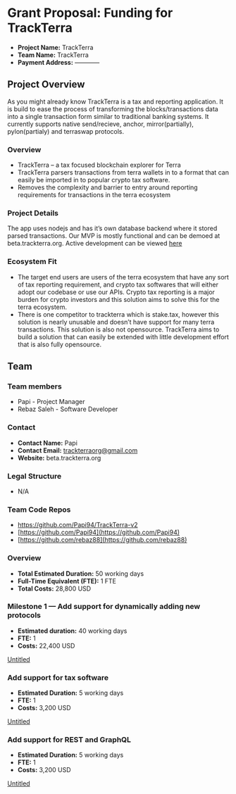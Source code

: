 # Grant Proposal: Funding for TrackTerra

- **Project Name:** TrackTerra
- **Team Name:** TrackTerra
- **Payment Address:** ————

## Project Overview

As you might already know TrackTerra is a tax and reporting application. It is build to ease the process of transforming the blocks/transactions data into a single transaction form similar to traditional banking systems. It currently supports native send/recieve, anchor, mirror(partially), pylon(partialy) and terraswap protocols.

### Overview

- TrackTerra – a tax focused blockchain explorer for Terra
- TrackTerra parsers transactions from terra wallets in to a format that can easily be imported in to popular crypto tax software.
- Removes the complexity and barrier to entry around reporting requirements for transactions in the terra ecosystem

### Project Details

The app uses nodejs and has it’s own database backend where it stored parsed transactions. Our MVP is mostly functional and can be demoed at beta.trackterra.org. Active development can be viewed [here](https://github.com/rebaz88/TrackTerra-v2/)

### Ecosystem Fit

- The target end users are users of the terra ecosystem that have any sort of tax reporting requirement, and crypto tax softwares that will either adopt our codebase or use our APIs. Crypto tax reporting is a major burden for crypto investors and this solution aims to solve this for the terra ecosystem.
- There is one competitor to trackterra which is stake.tax, however this solution is nearly unusable and doesn’t have support for many terra transactions. This solution is also not opensource. TrackTerra aims to build a solution that can easily be extended with little development effort that is also fully opensource.

## Team

### Team members

- Papi - Project Manager
- Rebaz Saleh - Software Developer

### Contact

- **Contact Name:** Papi
- **Contact Email:** trackterraorg@gmail.com
- **Website:** beta.trackterra.org

### Legal Structure

- N/A

### Team Code Repos

- https://github.com/Papi94/TrackTerra-v2
- [https://github.com/Papi94](https://github.com/Papi94)
- [https://github.com/rebaz88](https://github.com/rebaz88)

### Overview

- **Total Estimated Duration:** 50 working days
- **Full-Time Equivalent (FTE):** 1 FTE
- **Total Costs:** 28,800 USD

### Milestone 1  — **Add support for dynamically adding new protocols**

- **Estimated duration:** 40 working days
- **FTE:** 1
- **Costs:** 22,400 USD

[Untitled](https://www.notion.so/3ccf635abbf94cfba693b2f394edb213)

### **Add support for tax software**

- **Estimated Duration:** 5 working days
- **FTE:** 1
- **Costs:** 3,200 USD

[Untitled](https://www.notion.so/a8bd7f3fca884d9083116bede66d073f)

### **Add support for REST and GraphQL**

- **Estimated Duration:** 5 working days
- **FTE:** 1
- **Costs:** 3,200 USD

[Untitled](https://www.notion.so/f04956eec2244d6a88f6b0c4c7a98ba0)